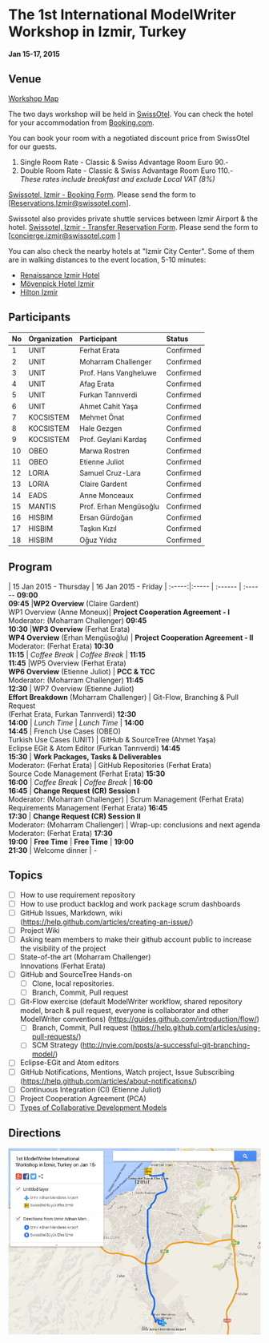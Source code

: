 The 1st International ModelWriter Workshop in Izmir, Turkey
===
**Jan 15-17, 2015**

Venue
---
[Workshop Map](https://www.google.com/maps/d/viewer?mid=z3T2wGQj_Uvw.k7fX60C9jOuM)

The two days workshop will be held in [SwissOtel](http://www.swissotel.com/hotels/izmir/). You can check the hotel for your accommodation from [Booking.com](http://www.booking.com/hotel/tr/swissotel-grand-efes-izmir.en-gb.html). 

You can book your room with a negotiated discount price from SwissOtel for our guests. 

 1. Single Room Rate - Classic & Swiss Advantage Room Euro 90.-  
 2. Double Room Rate - Classic & Swiss Advantage Room Euro 110.-  
*These rates include breakfast and exclude Local VAT (8%)*

[Swissotel, Izmir - Booking Form](https://github.com/ModelWriter/Workshops/raw/master/Documents/Reservation_Form_for_Swissotel_Izmir.docx). Please send the form to [Reservations.Izmir@swissotel.com]. 

Swissotel also provides private shuttle services between Izmir Airport & the hotel. [Swissotel, Izmir - Transfer Reservation Form](https://github.com/ModelWriter/Workshops/raw/master/Documents/Transfer_Form_for_Swissotel_Izmir.docx). Please send the form to [concierge.izmir@swissotel.com ]

You can also check the nearby hotels at "Izmir City Center". Some of them are in walking distances to the event location, 5-10 minutes:
* [Renaissance Izmir Hotel](http://www.booking.com/hotel/tr/renaissance-izmir.en-gb.html)
* [Mövenpick Hotel Izmir](http://www.booking.com/hotel/tr/movenpick-izmir.en-gb.html)
* [Hilton Izmir](http://www.booking.com/hotel/tr/hilton-izmir.en-gb.html)


Participants
---

No | Organization  | Participant |Status
:-- | :------ | :--- | :---
1 | UNIT | Ferhat Erata | Confirmed
2 | UNIT | Moharram Challenger | Confirmed
3 | UNIT | Prof. Hans Vangheluwe | Confirmed
4 | UNIT | Afag Erata | Confirmed
5 | UNIT | Furkan Tanrıverdi | Confirmed
6 | UNIT | Ahmet Cahit Yaşa | Confirmed
7 | KOCSISTEM | Mehmet Önat | Confirmed
8 | KOCSISTEM | Hale Gezgen | Confirmed
9 | KOCSISTEM | Prof. Geylani Kardaş | Confirmed
10 | OBEO | Marwa Rostren | Confirmed
11 | OBEO | Etienne Juliot | Confirmed
12 | LORIA | Samuel Cruz-Lara | Confirmed
13 | LORIA | Claire Gardent | Confirmed
14 | EADS | Anne Monceaux  | Confirmed
15 | MANTIS | Prof. Erhan Mengüsoğlu  | Confirmed
16 | HISBIM | Ersan Gürdoğan | Confirmed
17 | HISBIM | Taşkın Kızıl | Confirmed
18 | HISBIM | Oğuz Yıldız | Confirmed

Program
-----

 | 15 Jan 2015 - Thursday | 16 Jan 2015 - Friday |
:-----:|:----- | :------ | :------
**09:00<br>09:45** |**WP2 Overview** (Claire Gardent)<br>WP1 Overview (Anne Moneux)|  **Project Cooperation Agreement - I**<br> Moderator: (Moharram Challenger) 
**09:45<br>10:30** |**WP3 Overview** (Ferhat Erata)<br>**WP4 Overview** (Erhan Mengüsoğlu) | **Project Cooperation Agreement - II**<br> Moderator: (Ferhat Erata)
**10:30<br>11:15** | _Coffee Break_ |  _Coffee Break_ |
**11:15<br>11:45** |WP5 Overview (Ferhat Erata)<br> **WP6 Overview** (Etienne Juliot) | **PCC & TCC** <br>Moderator: (Moharram Challenger) 
**11:45<br>12:30** | WP7 Overview (Etienne Juliot)<br> **Effort Breakdown** (Moharram Challenger) | Git-Flow, Branching & Pull Request <br> (Ferhat Erata, Furkan Tanrıverdi) 
**12:30<br>14:00** | _Lunch Time_ | _Lunch Time_ |
**14:00<br>14:45** | French Use Cases (OBEO) <br> Turkish Use Cases (UNIT) | GitHub & SourceTree (Ahmet Yaşa)<br> Eclipse EGit & Atom Editor (Furkan Tanrıverdi)
**14:45<br>15:30** | **Work Packages, Tasks & Deliverables**<br>Moderator: (Ferhat Erata) | GitHub Repositories (Ferhat Erata) <br>Source Code Management (Ferhat Erata) 
**15:30<br>16:00** | _Coffee Break_ | _Coffee Break_ |
**16:00<br>16:45** | **Change Request (CR) Session I**<br> Moderator: (Moharram Challenger) | Scrum Management (Ferhat Erata) <br>Requirements Management (Ferhat Erata)
**16:45<br>17:30** | **Change Request (CR) Session II**<br>Moderator: (Moharram Challenger) |  Wrap-up: conclusions and next agenda <br> Moderator: (Ferhat Erata)
**17:30<br>19:00** | **Free Time** | **Free Time** |
**19:00<br>21:30** | Welcome dinner | -

 

Topics
---
* [ ] How to use requirement repository
* [ ] How to use product backlog and work package scrum dashboards
* [ ] GitHub Issues, Markdown, wiki (https://help.github.com/articles/creating-an-issue/)
* [ ] Project Wiki
* [ ] Asking team members to make their github account public to increase the visibility of the project
* [ ] State-of-the art (Moharram Challenger)<br>Innovations (Ferhat Erata) 
* [ ] GitHub and SourceTree Hands-on
  * [ ] Clone, local repositories.
  * [ ] Branch, Commit, Pull request
* [ ] Git-Flow exercise (default ModelWriter workflow, shared repository model, brach & pull request, everyone is collaborator and other ModelWriter conventions) (https://guides.github.com/introduction/flow/)
  * [ ] Branch, Commit, Pull request (https://help.github.com/articles/using-pull-requests/)
  * [ ] SCM Strategy (http://nvie.com/posts/a-successful-git-branching-model/)
* [ ] Eclipse-EGit and Atom editors
* [ ] GitHub Notifications, Mentions, Watch project, Issue Subscribing (https://help.github.com/articles/about-notifications/)
* [ ] Continuous Integration (CI) (Etienne Juliot)
* [ ] Project Cooperation Agreement (PCA)
* [ ] [Types of Collaborative Development Models](https://help.github.com/articles/using-pull-requests/#types-of-collaborative-development-models)

Directions
---

![<img src="http://www.google.com.au/images/nav_logo7.png">](https://raw.githubusercontent.com/ModelWriter/Workshops/master/Documents/Workshop_Map.png)

